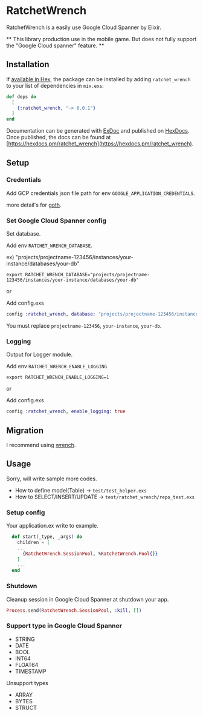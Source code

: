 # RatchetWrench

RatchetWrench is a easily use Google Cloud Spanner by Elixir.

** This library production use in the mobile game. But does not fully support the "Google Cloud spanner" feature. **

## Installation

If [available in Hex](https://hex.pm/docs/publish), the package can be installed
by adding `ratchet_wrench` to your list of dependencies in `mix.exs`:

```elixir
def deps do
  [
    {:ratchet_wrench, "~> 0.0.1"}
  ]
end
```

Documentation can be generated with [ExDoc](https://github.com/elixir-lang/ex_doc)
and published on [HexDocs](https://hexdocs.pm). Once published, the docs can
be found at [https://hexdocs.pm/ratchet_wrench](https://hexdocs.pm/ratchet_wrench).

## Setup

### Credentials

Add GCP credentials json file path for env `GOOGLE_APPLICATION_CREDENTIALS`.

more detail's for [goth](https://github.com/peburrows/goth).

### Set Google Cloud Spanner config

Set database.

Add env `RATCHET_WRENCH_DATABASE`.

ex) "projects/projectname-123456/instances/your-instance/databases/your-db"

``` shell
export RATCHET_WRENCH_DATABASE="projects/projectname-123456/instances/your-instance/databases/your-db"
```

or

Add config.exs

``` elixir
config :ratchet_wrench, database: "projects/projectname-123456/instances/your-instance/databases/your-db"
```

You must replace `projectname-123456`, `your-instance`, `your-db`.


### Logging

Output for Logger module.

Add env `RATCHET_WRENCH_ENABLE_LOGGING`

``` shell
export RATCHET_WRENCH_ENABLE_LOGGING=1
```

or

Add config.exs

``` elixir
config :ratchet_wrench, enable_logging: true
```

## Migration

I recommend using [wrench](https://github.com/cloudspannerecosystem/wrench).

## Usage

Sorry, will write sample more codes.

  - How to define model(Table) -> `test/test_helper.exs`
  - How to SELECT/INSERT/UPDATE -> `test/ratchet_wrench/repo_test.exs`

### Setup config

Your application.ex write to example.

``` elixir
  def start(_type, _args) do
    children = [
    ...
      {RatchetWrench.SessionPool, %RatchetWrench.Pool{}}
    ]
    ...
  end
```

### Shutdown

Cleanup session in Google Cloud Spanner at shutdown your app.

``` elixir
Process.send(RatchetWrench.SessionPool, :kill, [])
```

### Support type in Google Cloud Spanner

  - STRING
  - DATE
  - BOOL
  - INT64
  - FLOAT64
  - TIMESTAMP

Unsupport types

  - ARRAY
  - BYTES
  - STRUCT
